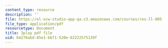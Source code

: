 ```yaml
---
content_type: resource
description: ''
file: https://ol-ocw-studio-app-qa.s3.amazonaws.com/courses/res-ll-005-mathematics-of-big-data-and-machine-learning-january-iap-2020/b4276abd85e1bbf1520e62222575139f_ADQck0zeBLQ.pdf
file_type: application/pdf
resourcetype: Document
title: 3play pdf file
uid: b4276abd-85e1-bbf1-520e-62222575139f
---
```

